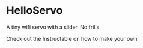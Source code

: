 # HelloServo
A tiny wifi servo with a slider. No frills.

Check out the Instructable on how to make your own

